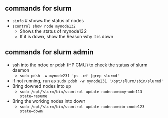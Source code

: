 ## commands for slurm
- `sinfo` # shows the status of nodes
- `scontrol show node mynode132`
  - Shows the status of mynode132
  - If it is down, show the Reason why it is down
## commands for slurm admin
  - ssh into the ndoe or pdsh (HP CMU) to check the status of slurm daemon
    - `sudo pdsh -w mynode231 'ps -ef |grep slurmd'`
  - If not running, run as `sudo pdsh -w mynode231 '/opt/slurm/sbin/slurmd'`
  - Bring downed nodes into up
    - `sudo /opt/slurm/bin/scontrol update nodename=mynode113 state=resume`
  - Bring the working nodes into down
    - `sudo /opt/slurm/bin/scontrol update nodename=brcnode123 state=down`
